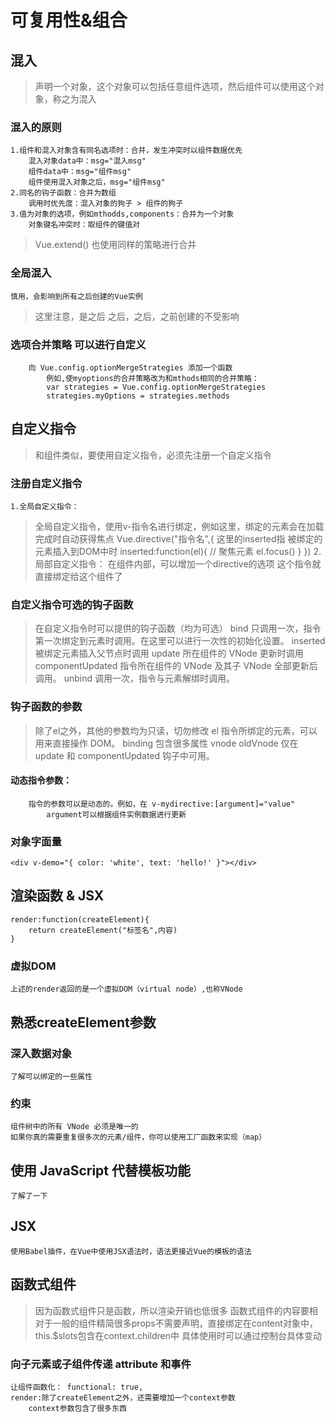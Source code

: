 # 可复用性&组合
##  混入
>声明一个对象，这个对象可以包括任意组件选项，然后组件可以使用这个对象，称之为混入
### 混入的原则
    1.组件和混入对象含有同名选项时：合并，发生冲突时以组件数据优先
        混入对象data中：msg="混入msg"
        组件data中：msg="组件msg"
        组件使用混入对象之后，msg="组件msg"
    2.同名的钩子函数：合并为数组
        调用时优先度：混入对象的狗子 > 组件的狗子
    3.值为对象的选项，例如mthodds,components：合并为一个对象
        对象键名冲突时：取组件的键值对
>Vue.extend() 也使用同样的策略进行合并
### 全局混入
    慎用，会影响到所有之后创建的Vue实例
>这里注意，是之后 之后，之后，之前创建的不受影响
###  选项合并策略 可以进行自定义
        向 Vue.config.optionMergeStrategies 添加一个函数
            例如,使myoptions的合并策略改为和mthods相同的合并策略：
            var strategies = Vue.config.optionMergeStrategies
            strategies.myOptions = strategies.methods

## 自定义指令
>和组件类似，要使用自定义指令，必须先注册一个自定义指令
### 注册自定义指令
    1.全局自定义指令：
> 全局自定义指令，使用v-指令名进行绑定，例如这里，绑定的元素会在加载完成时自动获得焦点
        Vue.directive("指令名",{
>这里的inserted指 被绑定的元素插入到DOM中时
            inserted:function(el){
                // 聚焦元素
                el.focus()
            }
        })
    2.局部自定义指令：
        在组件内部，可以增加一个directive的选项
            这个指令就直接绑定给这个组件了
### 自定义指令可选的钩子函数
>在自定义指令时可以提供的钩子函数（均为可选）
    bind 只调用一次，指令第一次绑定到元素时调用。在这里可以进行一次性的初始化设置。
    inserted 被绑定元素插入父节点时调用
    update 所在组件的 VNode 更新时调用
    componentUpdated 指令所在组件的 VNode 及其子 VNode 全部更新后调用。
    unbind 调用一次，指令与元素解绑时调用。
### 钩子函数的参数
>除了el之外，其他的参数均为只读，切勿修改
    el 指令所绑定的元素，可以用来直接操作 DOM。
    binding  包含很多属性
    vnode
    oldVnode 仅在 update 和 componentUpdated 钩子中可用。
#### 动态指令参数：
        指令的参数可以是动态的。例如，在 v-mydirective:[argument]="value"
            argument可以根据组件实例数据进行更新
### 对象字面量
    <div v-demo="{ color: 'white', text: 'hello!' }"></div>

## 渲染函数 & JSX
    render:function(createElement){
        return createElement("标签名",内容)
    }
### 虚拟DOM
    上述的render返回的是一个虚拟DOM（virtual node）,也称VNode
## 熟悉createElement参数
### 深入数据对象
    了解可以绑定的一些属性
### 约束
    组件树中的所有 VNode 必须是唯一的
    如果你真的需要重复很多次的元素/组件，你可以使用工厂函数来实现（map）
## 使用 JavaScript 代替模板功能
    了解了一下
## JSX
    使用Babel插件，在Vue中使用JSX语法时，语法更接近Vue的模板的语法
## 函数式组件
>因为函数式组件只是函数，所以渲染开销也低很多
>函数式组件的内容要相对于一般的组件精简很多props不需要声明，直接绑定在content对象中，this.$slots包含在context.children中
>具体使用时可以通过控制台具体变动
### 向子元素或子组件传递 attribute 和事件
    让组件函数化： functional: true,
    render:除了createElement之外，还需要增加一个context参数
        context参数包含了很多东西

